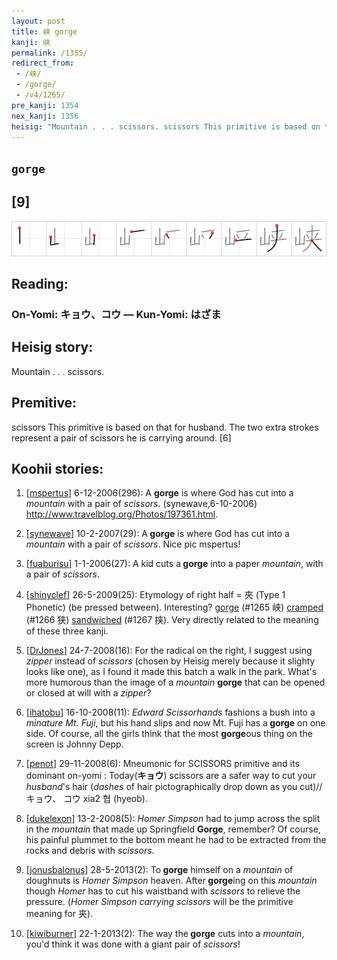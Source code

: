```yaml
---
layout: post
title: 峡 gorge
kanji: 峡
permalink: /1355/
redirect_from:
 - /峡/
 - /gorge/
 - /v4/1265/
pre_kanji: 1354
nex_kanji: 1356
heisig: "Mountain . . . scissors. scissors This primitive is based on that for husband. The two extra strokes represent a pair of scissors he is carrying around. [6]"
---
```


## `gorge`

## [9]

<div class="stroke"><img src="../images/E5B3A1.png" /></div>

## Reading:

### On-Yomi: キョウ、コウ &mdash; Kun-Yomi: はざま

## Heisig story:

Mountain . . . scissors.

## Premitive:

scissors This primitive is based on that for husband. The two extra strokes represent a pair of scissors he is carrying around. [6]

## Koohii stories:

1) [<a href="http://kanji.koohii.com/profile/mspertus">mspertus</a>] 6-12-2006(296): A <strong>gorge</strong> is where God has cut into a <em>mountain</em> with a pair of <em>scissors</em>. (synewave,6-10-2006) <a href="http://www.travelblog.org/Photos/197361.html">http://www.travelblog.org/Photos/197361.html</a>.

2) [<a href="http://kanji.koohii.com/profile/synewave">synewave</a>] 10-2-2007(29): A<strong> gorge</strong> is where God has cut into a <em>mountain</em> with a pair of <em>scissors</em>. Nice pic mspertus!

3) [<a href="http://kanji.koohii.com/profile/fuaburisu">fuaburisu</a>] 1-1-2006(27): A kid cuts a<strong> gorge</strong> into a paper <em>mountain</em>, with a pair of <em>scissors</em>.

4) [<a href="http://kanji.koohii.com/profile/shinyclef">shinyclef</a>] 26-5-2009(25): Etymology of right half = 夾 (Type 1 Phonetic) (be pressed between). Interesting? <a href="../v4/1265">gorge</a> (#1265 峡) <a href="../v4/1266">cramped</a> (#1266 狭) <a href="../v4/1267">sandwiched</a> (#1267 挟). Very directly related to the meaning of these three kanji.

5) [<a href="http://kanji.koohii.com/profile/DrJones">DrJones</a>] 24-7-2008(16): For the radical on the right, I suggest using <em>zipper</em> instead of <em>scissors</em> (chosen by Heisig merely because it slighty looks like one), as I found it made this batch a walk in the park. What&#039;s more humorous than the image of a <em>mountain</em> <strong>gorge</strong> that can be opened or closed at will with a <em>zipper</em>?

6) [<a href="http://kanji.koohii.com/profile/ihatobu">ihatobu</a>] 16-10-2008(11): <em>Edward Scissorhands</em> fashions a bush into a <em>minature Mt. Fuji</em>, but his hand slips and now Mt. Fuji has a<strong> gorge</strong> on one side. Of course, all the girls think that the most <strong>gorge</strong>ous thing on the screen is Johnny Depp.

7) [<a href="http://kanji.koohii.com/profile/penot">penot</a>] 29-11-2008(6): Mneumonic for SCISSORS primitive and its dominant on-yomi : Today(<strong>キョウ</strong>) scissors are a safer way to cut your <em>husband</em>&#039;s hair (<em>dashes</em> of hair pictographically drop down as you cut)//キョウ、 コウ xia2 협 (hyeob).

8) [<a href="http://kanji.koohii.com/profile/dukelexon">dukelexon</a>] 13-2-2008(5): <em>Homer Simpson</em> had to jump across the split in the <em>mountain</em> that made up Springfield <strong>Gorge</strong>, remember? Of course, his painful plummet to the bottom meant he had to be extracted from the rocks and debris with <em>scissors</em>.

9) [<a href="http://kanji.koohii.com/profile/jonusbalonus">jonusbalonus</a>] 28-5-2013(2): To<strong> gorge</strong> himself on a <em>mountain</em> of doughnuts is <em>Homer Simpson</em> heaven. After<strong> gorge</strong>ing on this <em>mountain</em> though <em>Homer</em> has to cut his waistband with <em>scissors</em> to relieve the pressure. (<em>Homer Simpson carrying scissors</em> will be the primitive meaning for 夹).

10) [<a href="http://kanji.koohii.com/profile/kiwiburner">kiwiburner</a>] 22-1-2013(2): The way the<strong> gorge</strong> cuts into a <em>mountain</em>, you&#039;d think it was done with a giant pair of <em>scissors</em>!

